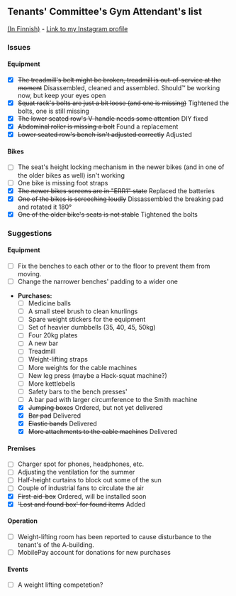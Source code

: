 ## Tenants' Committee's Gym Attendant's list
[(In Finnish)](README-FI.md) - [Link to my Instagram profile](https://www.instagram.com/s_u_n_d_e/)

### Issues

#### Equipment
- [x] ~~The treadmill's belt might be broken, treadmill is out-of-service at the moment~~ Disassembled, cleaned and assembled. Should™ be working now, but keep your eyes open
- [x] ~~Squat rack's bolts are just a bit loose (and one is missing)~~ Tightened the bolts, one is still missing
- [x] ~~The lower seated row's V-handle needs some attention~~ DIY fixed
- [x] ~~Abdominal roller is missing a bolt~~ Found a replacement
- [x] ~~Lower seated row's bench isn't adjusted correctly~~ Adjusted

#### Bikes
- [ ] The seat's height locking mechanism in the newer bikes (and in one of the older bikes as well) isn't working
- [ ] One bike is missing foot straps
- [x] ~~The newer bikes screens are in "ERR1" state~~ Replaced the batteries
- [x] ~~One of the bikes is screeching loudly~~ Dissassembled the breaking pad and rotated it 180°
- [x] ~~One of the older bike's seats is not stable~~ Tightened the bolts

### Suggestions

#### Equipment
- [ ] Fix the benches to each other or to the floor to prevent them from moving.
- [ ] Change the narrower benches' padding to a wider one
- **Purchases:**
  - [ ] Medicine balls
  - [ ] A small steel brush to clean knurlings
  - [ ] Spare weight stickers for the equipment
  - [ ] Set of heavier dumbbells (35, 40, 45, 50kg)
  - [ ] Four 20kg plates
  - [ ] A new bar
  - [ ] Treadmill
  - [ ] Weight-lifting straps
  - [ ] More weights for the cable machines
  - [ ] New leg press (maybe a Hack-squat machine?)
  - [ ] More kettlebells
  - [ ] Safety bars to the bench presses'
  - [ ] A bar pad with larger circumference to the Smith machine
  - [x] ~~Jumping boxes~~ Ordered, but not yet delivered
  - [x] ~~Bar pad~~ Delivered 
  - [x] ~~Elastic bands~~ Delivered
  - [x] ~~More attachments to the cable machines~~ Delivered

#### Premises

- [ ] Charger spot for phones, headphones, etc.
- [ ] Adjusting the ventilation for the summer
- [ ] Half-height curtains to block out some of the sun
- [ ] Couple of industrial fans to circulate the air
- [x] ~~First-aid-box~~ Ordered, will be installed soon
- [x] ~~'Lost and found box' for found items~~ Added

#### Operation
- [ ] Weight-lifting room has been reported to cause disturbance to the tenant's of the A-building.
- [ ] MobilePay account for donations for new purchases

#### Events
- [ ] A weight lifting competetion? 

